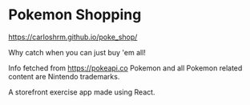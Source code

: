 # Pokemon Shopping

https://carloshrm.github.io/poke_shop/

Why catch when you can just buy 'em all!

Info fetched from https://pokeapi.co
Pokemon and all Pokemon related content are Nintendo trademarks.

A storefront exercise app made using React.
